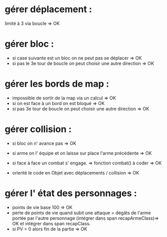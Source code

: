 # gérer déplacement :
limité à 3 via boucle => OK

# gérer bloc :
- si case suivante est un bloc on ne peut pas se déplacer => OK
- si pas le 3e tour de boucle on peut choisir une autre direction => OK

# gérer les bords de map :
- impossible de sortir de la map via un calcul =>  OK
- si on est face à un bord on est bloqué => OK
- si pas 3e tour de boucle on peut choisir une autre direction => OK

# gérer collision :
- si bloc on n' avance pas => OK
- si arme on l' équipe et on laisse sur place l'arme précédente => OK
- si face à face un combat s' engage. => fonction combat() à coder => OK

- orienté le code en Objet avec déplacements / collision => OK


# gérer l' état des personnages :
- points de vie base 100 => OK
- perte de points de vie quand subit une attaque = dégâts de l'arme portée par l'autre personnage (intégrer dans span recapArmeClass)=> OK et intégrer dans span recapClass.
- si PV = 0 alors fin de la partie => OK
